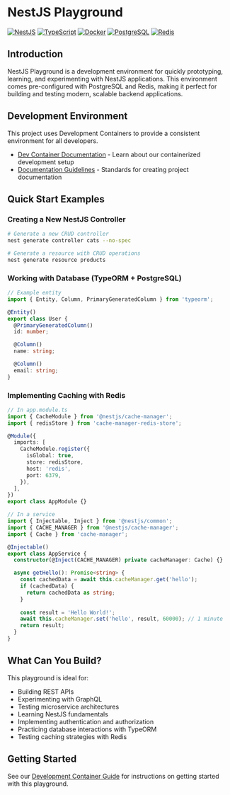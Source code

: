 # NestJS Playground

[![NestJS](https://img.shields.io/badge/NestJS-E0234E?style=for-the-badge&logo=nestjs&logoColor=white)](https://nestjs.com/)
[![TypeScript](https://img.shields.io/badge/TypeScript-3178C6?style=for-the-badge&logo=typescript&logoColor=white)](https://www.typescriptlang.org/)
[![Docker](https://img.shields.io/badge/Docker-2496ED?style=for-the-badge&logo=docker&logoColor=white)](https://www.docker.com/)
[![PostgreSQL](https://img.shields.io/badge/PostgreSQL-4169E1?style=for-the-badge&logo=postgresql&logoColor=white)](https://www.postgresql.org/)
[![Redis](https://img.shields.io/badge/Redis-DC382D?style=for-the-badge&logo=redis&logoColor=white)](https://redis.io/)

## Introduction

NestJS Playground is a development environment for quickly prototyping, learning, and experimenting with NestJS applications. This environment comes pre-configured with PostgreSQL and Redis, making it perfect for building and testing modern, scalable backend applications.

## Development Environment

This project uses Development Containers to provide a consistent environment for all developers. 

- [Dev Container Documentation](docs/dev-container.md) - Learn about our containerized development setup
- [Documentation Guidelines](docs/documentation-guidelines.md) - Standards for creating project documentation

## Quick Start Examples

### Creating a New NestJS Controller

```bash
# Generate a new CRUD controller
nest generate controller cats --no-spec

# Generate a resource with CRUD operations
nest generate resource products
```

### Working with Database (TypeORM + PostgreSQL)

```typescript
// Example entity
import { Entity, Column, PrimaryGeneratedColumn } from 'typeorm';

@Entity()
export class User {
  @PrimaryGeneratedColumn()
  id: number;

  @Column()
  name: string;

  @Column()
  email: string;
}
```

### Implementing Caching with Redis

```typescript
// In app.module.ts
import { CacheModule } from '@nestjs/cache-manager';
import { redisStore } from 'cache-manager-redis-store';

@Module({
  imports: [
    CacheModule.register({
      isGlobal: true,
      store: redisStore,
      host: 'redis',
      port: 6379,
    }),
  ],
})
export class AppModule {}

// In a service
import { Injectable, Inject } from '@nestjs/common';
import { CACHE_MANAGER } from '@nestjs/cache-manager';
import { Cache } from 'cache-manager';

@Injectable()
export class AppService {
  constructor(@Inject(CACHE_MANAGER) private cacheManager: Cache) {}

  async getHello(): Promise<string> {
    const cachedData = await this.cacheManager.get('hello');
    if (cachedData) {
      return cachedData as string;
    }
    
    const result = 'Hello World!';
    await this.cacheManager.set('hello', result, 60000); // 1 minute
    return result;
  }
}
```

## What Can You Build?

This playground is ideal for:

- Building REST APIs
- Experimenting with GraphQL
- Testing microservice architectures
- Learning NestJS fundamentals
- Implementing authentication and authorization
- Practicing database interactions with TypeORM
- Testing caching strategies with Redis

## Getting Started

See our [Development Container Guide](docs/dev-container.md) for instructions on getting started with this playground.
